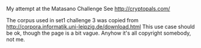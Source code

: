My attempt at the Matasano Challenge
See http://cryptopals.com/

The corpus used in set1 challenge 3 was copied from http://corpora.informatik.uni-leipzig.de/download.html
This use case should be ok, though the page is a bit vague. Anyhow it's all copyright somebody, not me.

